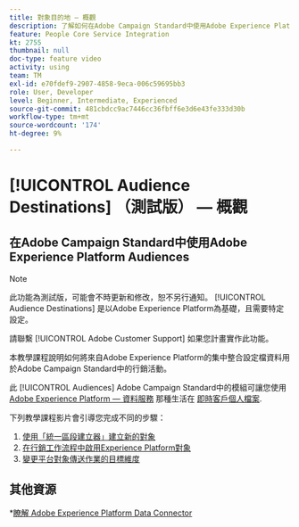 ```yaml
---
title: 對象目的地 — 概觀
description: 了解如何在Adobe Campaign Standard中使用Adobe Experience Platform Audiences
feature: People Core Service Integration
kt: 2755
thumbnail: null
doc-type: feature video
activity: using
team: TM
exl-id: e70fdef9-2907-4858-9eca-006c59695bb3
role: User, Developer
level: Beginner, Intermediate, Experienced
source-git-commit: 481cbdcc9ac7446cc36fbff6e3d6e43fe333d30b
workflow-type: tm+mt
source-wordcount: '174'
ht-degree: 9%

---
```


# [!UICONTROL Audience Destinations] （測試版） — 概觀

## 在Adobe Campaign Standard中使用Adobe Experience Platform Audiences

>[!NOTE]
>
>此功能為測試版，可能會不時更新和修改，恕不另行通知。 [!UICONTROL Audience Destinations] 是以Adobe Experience Platform為基礎，且需要特定設定。
>
>請聯繫 [!UICONTROL Adobe Customer Support] 如果您計畫實作此功能。

本教學課程說明如何將來自Adobe Experience Platform的集中整合設定檔資料用於Adobe Campaign Standard中的行銷活動。

此 [!UICONTROL Audiences] Adobe Campaign Standard中的模組可讓您使用 [Adobe Experience Platform — 資料服務](https://www.adobe.io/apis/experienceplatform/home/services.html) 那種生活在 [即時客戶個人檔案](https://experienceleague.adobe.com/docs/platform-learn/tutorials/profiles/understanding-the-real-time-customer-profile.html?lang=en).

下列教學課程影片會引導您完成不同的步驟：

1. [使用「統一區段建立器」建立新的對象](/help/profiles-and-audiences/audience-destinations/creating-audiences-using-segment-builder.md)
2. [在行銷工作流程中啟用Experience Platform對象](/help/profiles-and-audiences/audience-destinations/activating-aep-audiences.md)
3. [變更平台對象傳送作業的目標維度](/help/profiles-and-audiences/audience-destinations/changing-targeting-dimension.md)

## 其他資源

*[瞭解 Adobe Experience Platform Data Connector](/help/administrating/adobe-experience-platform-data-connector/understanding-the-adobe-experience-platform-data-connector.md)
